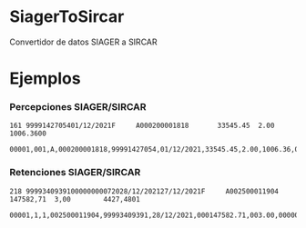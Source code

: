 # SiagerToSircar
Convertidor de datos SIAGER a SIRCAR

# Ejemplos
### Percepciones SIAGER/SIRCAR
```text
161 9999142705401/12/2021F     A000200001818       33545.45  2.00        1006.3600
```
```text
00001,001,A,000200001818,99991427054,01/12/2021,33545.45,2.00,1006.36,011,914
```

### Retenciones SIAGER/SIRCAR
```text
218 9999340939100000000072028/12/202127/12/2021F     A002500011904      147582,71  3,00        4427,4801
```
```text
00001,1,1,002500011904,99993409391,28/12/2021,000147582.71,003.00,000004427.48,011,914
```